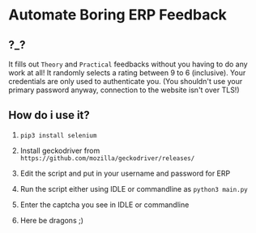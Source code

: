 # Automate Boring ERP Feedback

## ?_?

It fills out `Theory` and `Practical` feedbacks without you having to do any work at all! It randomly selects a rating between 9 to 6 (inclusive). Your credentials are only used to authenticate you. (You shouldn't use your primary password anyway, connection to the website isn't over TLS!)

## How do i use it?

1. `pip3 install selenium`

2. Install geckodriver from `https://github.com/mozilla/geckodriver/releases/`

3. Edit the script and put in your username and password for ERP

4. Run the script either using IDLE or commandline as `python3 main.py`

5. Enter the captcha you see in IDLE or commandline

6. Here be dragons ;)

